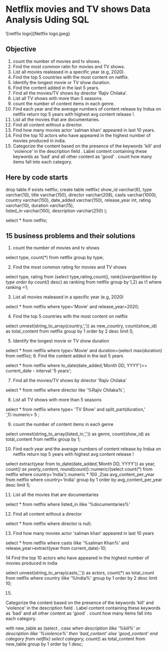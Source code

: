 # Netflix movies and TV shows Data Analysis Uding SQL

![netflix logo]{Netflix logo.jpeg}
## Objective
1. count the number of movies and tv shows.
2.  Find the most common ratin for movies and TV shows.
3.  List all movies realeased in a specific year (e.g, 2020).
4.   Find the top 5 countries with the most content on netflix.
5.   Identify the longest movie or TV show duration.
6.   Find the content added in the last 5 years.
7.   Find all the movies/TV shows by director 'Rajiv Chilaka'.
8.   List all TV shows with more than 5 seasons.
9.   count the number of content items in each genre.
10.  Find each year and the average numbers of content release by Indua on netflix
return top 5 years with highest avg content release !.
11. List all the movies that are documentaries.
12. Find all content without a director.
13. Find how many movies actor 'salman khan' appeared in last 10 years.
14. Find the top 10 actors who have appeared in the highest number of movies produced in
india.
15. Categorize the content based on the presence of the keywords 'kill' and 'violence'
  in the description field . Label content containing these keywords as 'bad' and all other 
  content as 'good' . count how many items fall into each category.

      
## Here by code starts

drop table if exists netflix;
create table netflix(
show_id	varchar(6),
type	varchar(10),
title	varchar(150),
director  varchar(208),	
casts	varchar(1000),
country  varchar(150),
date_added	varchar(150),
release_year	int,
rating	varchar(10),
duration  varchar(15),	
listed_in	varchar(100),
description  varchar(250)
);

select * from netflix;

## 15 business problems and their solutions

1. count the number of movies and tv shows

select type, count(*) from netflix 
group by type;

2. Find the most common rating for movies and TV shows

select type,
      rating
from
 (select type,rating,count(*),
 rank()over(partition by type order by count(*) desc) as ranking
 from netflix
 group by 1,2) as t1
 where  ranking =1;
 
3. List all movies realeased in a specific year (e.g, 2020)

select * from netflix
where type='Movie' and release_year=2020;

4. Find the top 5 countries with the most content on netflix

select 
 unnest(string_to_array(country,',')) as new_country,
 count(show_id) as total_content
 from netflix
 group by 1 order by 2 desc limit 5;

5. Identify the longest movie or TV show duration

select * from netflix 
where
  type='Movie'
  and 
  duration=(select max(duration) from netflix);
6. Find the content added in the last 5 years

select * from netflix
where 
to_date(date_added,'Month DD, YYYY')>= current_date - interval '5 years';

7. Find all the movies/TV shows by director 'Rajiv Chilaka'

select * from netflix
where director like '%Rajiv Chilaka%';

8. List all TV shows with more than 5 seasons

 select *
 from netflix
 where 
 type= 'TV Show' and  split_part(duration,' ',1)::numeric> 5 ;
 
9. count the number of content items in each genre

select 
 unnest(string_to_array(listed_in,',')) as genre,
 count(show_id) as total_content
from netflix
group by 1;

10. Find each year and the average numbers of content release by Indua on netflix
return top 5 years with highest avg content release !

select 
extract(year from to_date(date_added,'Month DD, YYYY')) as year,
count(*) as yearly_content,
round(count(*)::numeric/(select count(*) from netflix where country='India')::numeric * 100 ,2)as avg_content_per_year
from netflix where country='India'
group by 1 order by avg_content_per_year desc limit 5; 


11. List all the movies that are documentaries

select * from netflix
where listed_in ilike '%documentaries%'


12. Find all content without a director

select * from netflix where director is null;


13. Find how many movies actor 'salman khan' appeared in last 10 years

select * from netflix
where casts ilike '%salman Khan%'
 and
release_year>extract(year from current_date)-10;

14 Find the top 10 actors who have appeared in the highest number of movies produced in
india

select 
unnest(string_to_array(casts,',')) as actors,
count(*) as total_count
from netflix 
where country ilike '%India%'
group by 1  order by 2 desc limit 10;

15.
  Categorize the content based on the presence of the keywords 'kill' and 'violence'
  in the description field . Label content containing these keywords as 'bad' and all other 
  content as 'good' . count how many items fall into each category.

with new_table as
(select 
*,
  case
  when description ilike '%kill%' or 
  description ilike '%violence%' then 'bad_content'
  else 'good_content'
  end category
from netflix) 
select 
  category,
  count(*) as total_content
  from new_table
  group by 1 order by 1 desc;
